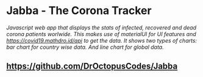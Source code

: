 # Jabba - The Corona Tracker
*Javascript web app that displays the stats of infected, recovered and dead corona patients worlwide.*
*This makes use of materialUI for UI features and https://covid19.mathdro.id/api to get the data.*
*It shows two types of charts: bar chart for country wise data. And line chart for global data.*

## https://github.com/DrOctopusCodes/Jabba
